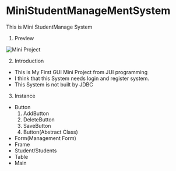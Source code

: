 # MiniStudentManageMentSystem
This is Mini StudentManage System
1. Preview

![Mini Project](https://user-images.githubusercontent.com/96816327/160398519-9e11b983-c5b2-4821-bf9d-9cc90c1f70e7.PNG)

2. Introduction
- This is My First GUI Mini Project from JUI programming
- I think that this System needs login and register system.
- This System is not built by JDBC

3. Instance
- Button
  1. AddButton
  2. DeleteButton
  3. SaveButton
  4. Button(Abstract Class)
- Form(Management Form)
- Frame
- Student/Students
- Table
- Main
